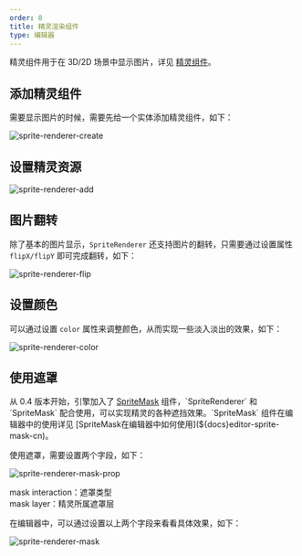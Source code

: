 ```yaml
---
order: 8
title: 精灵渲染组件
type: 编辑器
---
```


精灵组件用于在 3D/2D 场景中显示图片，详见 [精灵组件](${docs}sprite-renderer-cn)。

## 添加精灵组件

需要显示图片的时候，需要先给一个实体添加精灵组件，如下：

![sprite-renderer-create](https://gw.alipayobjects.com/zos/OasisHub/93905eee-26ff-4479-b620-aa524729c213/tttttt.gif)

## 设置精灵资源

![sprite-renderer-add](https://gw.alipayobjects.com/zos/OasisHub/d832a9f7-ccd5-423d-972b-450ff97b6c79/sprite-renderer-add.gif)

## 图片翻转

除了基本的图片显示，`SpriteRenderer` 还支持图片的翻转，只需要通过设置属性 `flipX/flipY` 即可完成翻转，如下：

![sprite-renderer-flip](https://gw.alipayobjects.com/zos/OasisHub/748b5ac1-802e-4cae-aa8b-3d6b867f8560/sprite-renderer-flip.gif)

## 设置颜色

可以通过设置 `color` 属性来调整颜色，从而实现一些淡入淡出的效果，如下：

![sprite-renderer-color](https://gw.alipayobjects.com/zos/OasisHub/c99c7559-297f-414a-8053-0b94b3149398/sprite-renderer-color.gif)

## 使用遮罩

从 0.4 版本开始，引擎加入了 [SpriteMask](${docs}sprite-mask-cn) 组件，`SpriteRenderer` 和 `SpriteMask` 配合使用，可以实现精灵的各种遮挡效果。`SpriteMask` 组件在编辑器中的使用详见 [SpriteMask在编辑器中如何使用](${docs}editor-sprite-mask-cn)。

使用遮罩，需要设置两个字段，如下：

![sprite-renderer-mask-prop](https://gw.alipayobjects.com/zos/OasisHub/d5a96b03-db3c-4d16-82ef-d62b3cef0073/image-20210721114208887.png)

mask interaction：遮罩类型    
mask layer：精灵所属遮罩层

在编辑器中，可以通过设置以上两个字段来看看具体效果，如下：

![sprite-renderer-mask](https://gw.alipayobjects.com/zos/OasisHub/a4e98994-b279-4802-8925-9ac8dd29bd3d/sprite-renderer-mask.gif)

